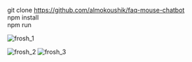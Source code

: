 git clone https://github.com/almokoushik/faq-mouse-chatbot <br/>
npm install  <br/>
npm run  <br/>

![frosh_1](https://user-images.githubusercontent.com/29341742/125417176-7e01b594-26a7-4bd0-b983-6fe81414dae5.png)

![frosh_2](https://user-images.githubusercontent.com/29341742/125417174-5e38cff0-b72d-4e6b-af63-d0e16d6bc724.png)
![frosh_3](https://user-images.githubusercontent.com/29341742/125417168-39b43c1e-e168-475f-880d-024de6eb1d3e.png)
